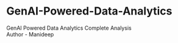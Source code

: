 # GenAI-Powered-Data-Analytics
GenAI Powered Data Analytics Complete Analysis
<br>
Author - Manideep
